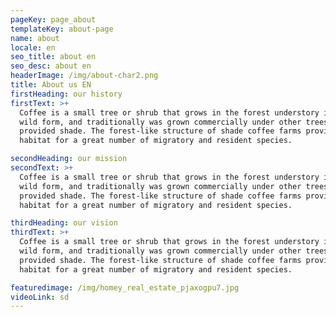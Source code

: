 ```yaml
---
pageKey: page_about
templateKey: about-page
name: about
locale: en
seo_title: about en
seo_desc: about en
headerImage: /img/about-char2.png
title: About us EN
firstHeading: our history
firstText: >+
  Coffee is a small tree or shrub that grows in the forest understory in its
  wild form, and traditionally was grown commercially under other trees that
  provided shade. The forest-like structure of shade coffee farms provides
  habitat for a great number of migratory and resident species.

secondHeading: our mission
secondText: >+
  Coffee is a small tree or shrub that grows in the forest understory in its
  wild form, and traditionally was grown commercially under other trees that
  provided shade. The forest-like structure of shade coffee farms provides
  habitat for a great number of migratory and resident species.

thirdHeading: our vision
thirdText: >+
  Coffee is a small tree or shrub that grows in the forest understory in its
  wild form, and traditionally was grown commercially under other trees that
  provided shade. The forest-like structure of shade coffee farms provides
  habitat for a great number of migratory and resident species.

featuredimage: /img/homey_real_estate_pjaxogpu7.jpg
videoLink: sd
---
```


